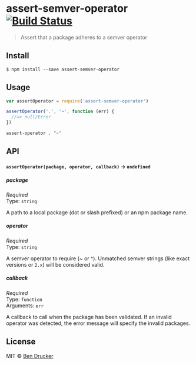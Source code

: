 # assert-semver-operator [![Build Status](https://travis-ci.org/bendrucker/assert-semver-operator.svg?branch=master)](https://travis-ci.org/bendrucker/assert-semver-operator)

> Assert that a package adheres to a semver operator


## Install

```
$ npm install --save assert-semver-operator
```


## Usage

```js
var assertOperator = require('assert-semver-operator')

assertOperator('.', '~', function (err) {
  //=> null/Error
})
```

```sh
assert-operator . "~"
```

## API

#### `assertOperator(package, operator, callback)` -> `undefined`

##### package

*Required*  
Type: `string`

A path to a local package (dot or slash prefixed) or an npm package name.

##### operator

*Required*  
Type: `string`

A semver operator to require (~ or ^). Unmatched semver strings (like exact versions or `2.x`) will be considered valid.

##### callback

*Required*  
Type: `function`  
Arguments: `err`

A callback to call when the package has been validated. If an invalid operator was detected, the error message will specify the invalid packages.

## License

MIT © [Ben Drucker](http://bendrucker.me)
